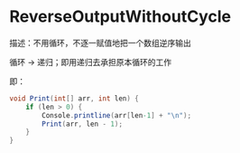 # ReverseOutputWithoutCycle

描述：不用循环，不逐一赋值地把一个数组逆序输出

循环 -> 递归；即用递归去承担原本循环的工作

即：

```C#
void Print(int[] arr, int len) {
    if (len > 0) {
        Console.printline(arr[len-1] + "\n");
        Print(arr, len - 1);
    }
}
```



